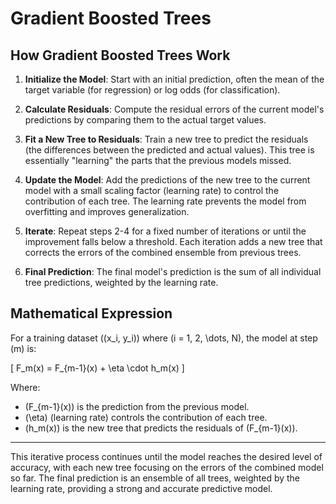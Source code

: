 # Gradient Boosted Trees

## How Gradient Boosted Trees Work

1. **Initialize the Model**: Start with an initial prediction, often the mean of the target variable (for regression) or log odds (for classification).

2. **Calculate Residuals**: Compute the residual errors of the current model's predictions by comparing them to the actual target values.

3. **Fit a New Tree to Residuals**: Train a new tree to predict the residuals (the differences between the predicted and actual values). This tree is essentially "learning" the parts that the previous models missed.

4. **Update the Model**: Add the predictions of the new tree to the current model with a small scaling factor (learning rate) to control the contribution of each tree. The learning rate prevents the model from overfitting and improves generalization.

5. **Iterate**: Repeat steps 2-4 for a fixed number of iterations or until the improvement falls below a threshold. Each iteration adds a new tree that corrects the errors of the combined ensemble from previous trees.

6. **Final Prediction**: The final model's prediction is the sum of all individual tree predictions, weighted by the learning rate.

## Mathematical Expression

For a training dataset \((x_i, y_i)\) where \(i = 1, 2, \dots, N\), the model at step \(m\) is:

\[
F_m(x) = F_{m-1}(x) + \eta \cdot h_m(x)
\]

Where:

- \(F_{m-1}(x)\) is the prediction from the previous model.
- \(\eta\) (learning rate) controls the contribution of each tree.
- \(h_m(x)\) is the new tree that predicts the residuals of \(F_{m-1}(x)\).

---

This iterative process continues until the model reaches the desired level of accuracy, with each new tree focusing on the errors of the combined model so far. The final prediction is an ensemble of all trees, weighted by the learning rate, providing a strong and accurate predictive model.




